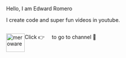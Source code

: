 Hello, I am Edward Romero

I create code and super fun videos in youtube.
</br>
<div style="clear: left;">
  <p style="float: left;">
    Click 👉 &nbsp;
    <a href="https://www.youtube.com/channel/UCAyEo_24I-oZtsBcAd3Vxig">
      <img alt="meroware" style="float:left";" src="https://yt3.ggpht.com/a-/AOh14GibaU1lhue324Q68n0M-nrbxL2WgtSf6hp2rqzQ=s100-c-k-c0xffffffff-no-rj-mo"
     width=50">
    </a>
    &nbsp; to go to channel 🤩
  </p>
</div>
